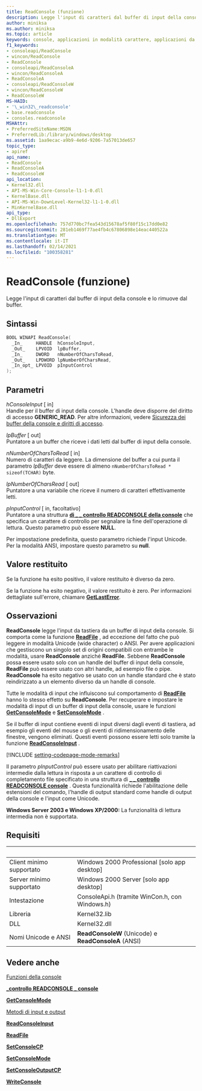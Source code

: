 ```yaml
---
title: ReadConsole (funzione)
description: Legge l'input di caratteri dal buffer di input della console e lo rimuove dal buffer.
author: miniksa
ms.author: miniksa
ms.topic: article
keywords: console, applicazioni in modalità carattere, applicazioni da riga di comando, applicazioni di terminale, api della console
f1_keywords:
- consoleapi/ReadConsole
- wincon/ReadConsole
- ReadConsole
- consoleapi/ReadConsoleA
- wincon/ReadConsoleA
- ReadConsoleA
- consoleapi/ReadConsoleW
- wincon/ReadConsoleW
- ReadConsoleW
MS-HAID:
- '\_win32\_readconsole'
- base.readconsole
- consoles.readconsole
MSHAttr:
- PreferredSiteName:MSDN
- PreferredLib:/library/windows/desktop
ms.assetid: 1aa9ecac-a9b9-4e6d-9206-7a57013de657
topic_type:
- apiref
api_name:
- ReadConsole
- ReadConsoleA
- ReadConsoleW
api_location:
- Kernel32.dll
- API-MS-Win-Core-Console-l1-1-0.dll
- KernelBase.dll
- API-MS-Win-DownLevel-Kernel32-l1-1-0.dll
- MinKernelBase.dll
api_type:
- DllExport
ms.openlocfilehash: 757d770bc7fea543d15678af5f80f15c17dd0e82
ms.sourcegitcommit: 281eb1469f77ae4fb4c67806898e14eac440522a
ms.translationtype: MT
ms.contentlocale: it-IT
ms.lasthandoff: 02/14/2021
ms.locfileid: "100358281"
---
```

# <a name="readconsole-function"></a>ReadConsole (funzione)

Legge l'input di caratteri dal buffer di input della console e lo rimuove dal buffer.

## <a name="syntax"></a>Sintassi

```C
BOOL WINAPI ReadConsole(
  _In_     HANDLE  hConsoleInput,
  _Out_    LPVOID  lpBuffer,
  _In_     DWORD   nNumberOfCharsToRead,
  _Out_    LPDWORD lpNumberOfCharsRead,
  _In_opt_ LPVOID  pInputControl
);
```

## <a name="parameters"></a>Parametri

*hConsoleInput* \[ in\]  
Handle per il buffer di input della console. L'handle deve disporre del diritto di accesso **GENERIC\_READ**. Per altre informazioni, vedere [Sicurezza dei buffer della console e diritti di accesso](console-buffer-security-and-access-rights.md).

*lpBuffer* \[ out\]  
Puntatore a un buffer che riceve i dati letti dal buffer di input della console.

*nNumberOfCharsToRead* \[ in\]  
Numero di caratteri da leggere. La dimensione del buffer a cui punta il parametro *lpBuffer* deve essere di almeno `nNumberOfCharsToRead * sizeof(TCHAR)` byte.

*lpNumberOfCharsRead* \[ out\]  
Puntatore a una variabile che riceve il numero di caratteri effettivamente letti.

*pInputControl* \[ in, facoltativo\]  
Puntatore a una struttura [**di \_ \_ controllo READCONSOLE della console**](console-readconsole-control.md) che specifica un carattere di controllo per segnalare la fine dell'operazione di lettura. Questo parametro può essere **NULL**.

Per impostazione predefinita, questo parametro richiede l'input Unicode. Per la modalità ANSI, impostare questo parametro su **null**.

## <a name="return-value"></a>Valore restituito

Se la funzione ha esito positivo, il valore restituito è diverso da zero.

Se la funzione ha esito negativo, il valore restituito è zero. Per informazioni dettagliate sull'errore, chiamare [**GetLastError**](/windows/win32/api/errhandlingapi/nf-errhandlingapi-getlasterror).

## <a name="remarks"></a>Osservazioni

**ReadConsole** legge l'input da tastiera da un buffer di input della console. Si comporta come la funzione [**ReadFile**](/windows/win32/api/fileapi/nf-fileapi-readfile) , ad eccezione del fatto che può leggere in modalità Unicode (wide character) o ANSI. Per avere applicazioni che gestiscono un singolo set di origini compatibili con entrambe le modalità, usare **ReadConsole** anziché **ReadFile**. Sebbene **ReadConsole** possa essere usato solo con un handle del buffer di input della console, **ReadFile** può essere usato con altri handle, ad esempio file o pipe. **ReadConsole** ha esito negativo se usato con un handle standard che è stato reindirizzato a un elemento diverso da un handle di console.

Tutte le modalità di input che influiscono sul comportamento di [**ReadFile**](/windows/win32/api/fileapi/nf-fileapi-readfile) hanno lo stesso effetto su **ReadConsole**. Per recuperare e impostare le modalità di input di un buffer di input della console, usare le funzioni [**GetConsoleMode**](getconsolemode.md) e [**SetConsoleMode**](setconsolemode.md) .

Se il buffer di input contiene eventi di input diversi dagli eventi di tastiera, ad esempio gli eventi del mouse o gli eventi di ridimensionamento delle finestre, vengono eliminati. Questi eventi possono essere letti solo tramite la funzione [**ReadConsoleInput**](readconsoleinput.md) .

[!INCLUDE [setting-codepage-mode-remarks](./includes/setting-codepage-mode-remarks.md)]

Il parametro *pInputControl* può essere usato per abilitare riattivazioni intermedie dalla lettura in risposta a un carattere di controllo di completamento file specificato in una struttura di [**\_ \_ controllo READCONSOLE console**](console-readconsole-control.md) . Questa funzionalità richiede l'abilitazione delle estensioni del comando, l'handle di output standard come handle di output della console e l'input come Unicode.

**Windows Server 2003 e Windows XP/2000:** La funzionalità di lettura intermedia non è supportata.

## <a name="requirements"></a>Requisiti

| &nbsp; | &nbsp; |
|-|-|
| Client minimo supportato | Windows 2000 Professional \[solo app desktop\] |
| Server minimo supportato | Windows 2000 Server \[solo app desktop\] |
| Intestazione | ConsoleApi.h (tramite WinCon.h, con Windows.h) |
| Libreria | Kernel32.lib |
| DLL | Kernel32.dll |
| Nomi Unicode e ANSI | **ReadConsoleW** (Unicode) e **ReadConsoleA** (ANSI) |

## <a name="see-also"></a>Vedere anche

[Funzioni della console](console-functions.md)

[**\_controllo READCONSOLE \_ console**](console-readconsole-control.md)

[**GetConsoleMode**](getconsolemode.md)

[Metodi di input e output](input-and-output-methods.md)

[**ReadConsoleInput**](readconsoleinput.md)

[**ReadFile**](/windows/win32/api/fileapi/nf-fileapi-readfile)

[**SetConsoleCP**](setconsolecp.md)

[**SetConsoleMode**](setconsolemode.md)

[**SetConsoleOutputCP**](setconsoleoutputcp.md)

[**WriteConsole**](writeconsole.md)